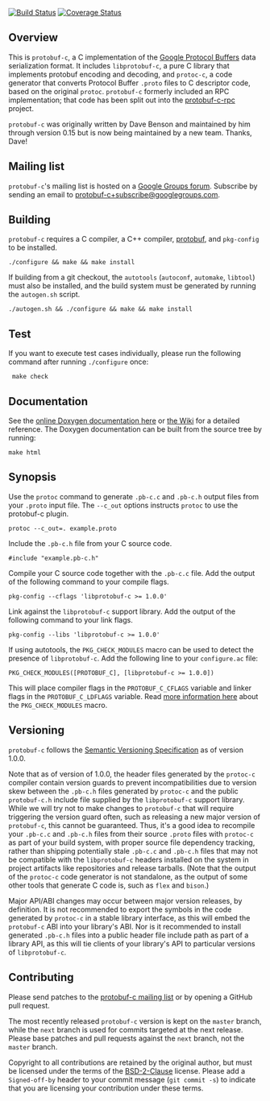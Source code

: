 [![Build Status](https://travis-ci.org/protobuf-c/protobuf-c.png?branch=master)](https://travis-ci.org/protobuf-c/protobuf-c) [![Coverage Status](https://coveralls.io/repos/protobuf-c/protobuf-c/badge.png)](https://coveralls.io/r/protobuf-c/protobuf-c)

## Overview

This is `protobuf-c`, a C implementation of the [Google Protocol Buffers](https://developers.google.com/protocol-buffers/) data serialization format. It includes `libprotobuf-c`, a pure C library that implements protobuf encoding and decoding, and `protoc-c`, a code generator that converts Protocol Buffer `.proto` files to C descriptor code, based on the original `protoc`. `protobuf-c` formerly included an RPC implementation; that code has been split out into the [protobuf-c-rpc](https://github.com/protobuf-c/protobuf-c-rpc) project.

`protobuf-c` was originally written by Dave Benson and maintained by him through version 0.15 but is now being maintained by a new team. Thanks, Dave!

## Mailing list

`protobuf-c`'s mailing list is hosted on a [Google Groups forum](https://groups.google.com/forum/#!forum/protobuf-c). Subscribe by sending an email to [protobuf-c+subscribe@googlegroups.com](mailto:protobuf-c+subscribe@googlegroups.com).

## Building

`protobuf-c` requires a C compiler, a C++ compiler, [protobuf](https://github.com/google/protobuf), and `pkg-config` to be installed.

    ./configure && make && make install

If building from a git checkout, the `autotools` (`autoconf`, `automake`, `libtool`) must also be installed, and the build system must be generated by running the `autogen.sh` script.

    ./autogen.sh && ./configure && make && make install

## Test

If you want to execute test cases individually, please run the following command after running `./configure` once:

     make check
	 
## Documentation

See the [online Doxygen documentation here](http://lib.protobuf-c.io) or [the Wiki](https://github.com/protobuf-c/protobuf-c/wiki) for a detailed reference. The Doxygen documentation can be built from the source tree by running:

    make html

## Synopsis

Use the `protoc` command to generate `.pb-c.c` and `.pb-c.h` output files from your `.proto` input file. The `--c_out` options instructs `protoc` to use the protobuf-c plugin.

    protoc --c_out=. example.proto

Include the `.pb-c.h` file from your C source code.

    #include "example.pb-c.h"

Compile your C source code together with the `.pb-c.c` file. Add the output of the following command to your compile flags.

    pkg-config --cflags 'libprotobuf-c >= 1.0.0'

Link against the `libprotobuf-c` support library. Add the output of the following command to your link flags.

    pkg-config --libs 'libprotobuf-c >= 1.0.0'

If using autotools, the `PKG_CHECK_MODULES` macro can be used to detect the presence of `libprotobuf-c`. Add the following line to your `configure.ac` file:

    PKG_CHECK_MODULES([PROTOBUF_C], [libprotobuf-c >= 1.0.0])

This will place compiler flags in the `PROTOBUF_C_CFLAGS` variable and linker flags in the `PROTOBUF_C_LDFLAGS` variable. Read [more information here](https://autotools.io/pkgconfig/pkg_check_modules.html) about the `PKG_CHECK_MODULES` macro.

## Versioning

`protobuf-c` follows the [Semantic Versioning Specification](http://semver.org/) as of version 1.0.0.

Note that as of version of 1.0.0, the header files generated by the `protoc-c` compiler contain version guards to prevent incompatibilities due to version skew between the `.pb-c.h` files generated by `protoc-c` and the public `protobuf-c.h` include file supplied by the `libprotobuf-c` support library. While we will try not to make changes to `protobuf-c` that will require triggering the version guard often, such as releasing a new major version of `protobuf-c`, this cannot be guaranteed. Thus, it's a good idea to recompile your `.pb-c.c` and `.pb-c.h` files from their source `.proto` files with `protoc-c` as part of your build system, with proper source file dependency tracking, rather than shipping potentially stale `.pb-c.c` and `.pb-c.h` files that may not be compatible with the `libprotobuf-c` headers installed on the system in project artifacts like repositories and release tarballs. (Note that the output of the `protoc-c` code generator is not standalone, as the output of some other tools that generate C code is, such as `flex` and `bison`.)

Major API/ABI changes may occur between major version releases, by definition. It is not recommended to export the symbols in the code generated by `protoc-c` in a stable library interface, as this will embed the `protobuf-c` ABI into your library's ABI. Nor is it recommended to install generated `.pb-c.h` files into a public header file include path as part of a library API, as this will tie clients of your library's API to particular versions of `libprotobuf-c`.

## Contributing

Please send patches to the [protobuf-c mailing list](https://groups.google.com/forum/#!forum/protobuf-c) or by opening a GitHub pull request.

The most recently released `protobuf-c` version is kept on the `master` branch, while the `next` branch is used for commits targeted at the next release. Please base patches and pull requests against the `next` branch, not the `master` branch.

Copyright to all contributions are retained by the original author, but must be licensed under the terms of the [BSD-2-Clause](http://opensource.org/licenses/BSD-2-Clause) license. Please add a `Signed-off-by` header to your commit message (`git commit -s`) to indicate that you are licensing your contribution under these terms.
